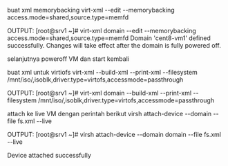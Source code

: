 buat xml memorybacking
virt-xml <domain> --edit --memorybacking access.mode=shared,source.type=memfd

OUTPUT:
[root@srv1 ~]# virt-xml domain --edit --memorybacking access.mode=shared,source.type=memfd
Domain 'cent8-vm1' defined successfully.
Changes will take effect after the domain is fully powered off.

selanjutnya poweroff VM dan start kembali

buat xml untuk virtiofs
virt-xml <domain> --build-xml --print-xml --filesystem /mnt/iso/,isoblk,driver.type=virtofs,accessmode=passthrough

OUTPUT:
[root@srv1 ~]# virt-xml domain --build-xml --print-xml --filesystem /mnt/iso/,isoblk,driver.type=virtofs,accessmode=passthrough
<filesystem accessmode="passthrough" type="mount">
  <source dir="/mnt/iso/"/>
  <target dir="isoblk"/>
  <driver type="virtofs"/>
</filesystem>

attach ke live VM dengan perintah berikut
virsh attach-device --domain <domain> --file fs.xml  --live

OUTPUT:
[root@srv1 ~]# virsh attach-device --domain domain --file fs.xml  --live

Device attached successfully
